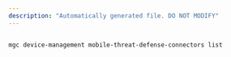 ```yaml
---
description: "Automatically generated file. DO NOT MODIFY"
---
```


```bash

mgc device-management mobile-threat-defense-connectors list

```